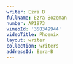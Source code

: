 ```yaml
---
writer: Ezra B
fullName: Ezra Bozeman
number: AP1973
vimeoId: '358349944'
videoTitle: Phoenix
layout: writer
collection: writers
addressId: Ezra-B
---
```

